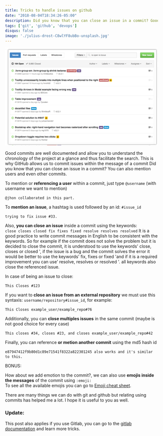 ```yaml
---
title: Tricks to handle issues on github
date: "2018-08-04T18:34:26-05:00"
description: Did you know that you can close an issue in a commit? Good commits are well documented and allow you to understand the chronology of the project at a glance and thus facilitate the search. This is why GitHub allows us to manage issues within the message of the commit.
tags: ['git', 'github', 'devops']
disqus: false
image: './julius-drost-C8wlYF8ubBo-unsplash.jpg'
---
```


![ejemplo de github-issues](./github-issues-1024x653.png)

Good commits are well documented and allow you to understand the chronology of the project at a glance and thus facilitate the search. This is why GitHub allows us to commit issues within the message of a commit Did you know that you can close an issue in a commit? You can also mention users and even other commits.

To mention or **referencing a user** within a commit, just type `@username` (with username we want to mention)

```
@jhon collaborated in this part.
```

To **mention an issue**, a hashtag is used followed by an id: `#issue_id`

```
trying to fix issue #33.
```

Also, **you can close an issue** inside a commit using the keywords:  
`close closes closed fix fixes fixed resolve resolves resolved`
It is a good practice to write commit messages in English to be consistent with the keywords.
So for example if the commit does not solve the problem but it is decided to close the commit, it is understood to use the keywords' close, closes or closed ', if the issue is a bug and the commit solves the error it would be better to use the keywords' fix, fixes or fixed 'and if it is a required improvement you can use' resolve, resolves or resolved '. all keywords also close the referenced issue.

In case of being an issue to close:

```
This Closes #123
```

If you want to **close an issue from an external repository** we must use this syntaxis: `username/repository#issue_id`, for example:

```
This Closes example_user/example_repo#76
```

Additionally, you can **close multiples issues** in the same commit (maybe is not good choice for every case)

```
This closes #34, closes #23, and closes example_user/example_repo#42
```

Finally,  you can reference **or metion another commit** using the md5 hash id  

```
e87947412f9b80d1c89e71541f8322a822301245 also works and it's similar to this.
```

BONUS:

How about we add emotion to the commit?, we can also use **emojis inside the messages** of the commit using `:emoji:`  
To see all the available emojis you can go to [Emoji cheat sheet](https://www.webpagefx.com/tools/emoji-cheat-sheet/).

There are many things we can do with git and github but relating using commits has helped me a lot. I hope it is useful to you as well.

### Update:

This post also applies if you use Gitlab, you can go to the [gitlab documentation](https://docs.gitlab.com/ee/user/project/issues/closing_issues.html) and learn more tricks.